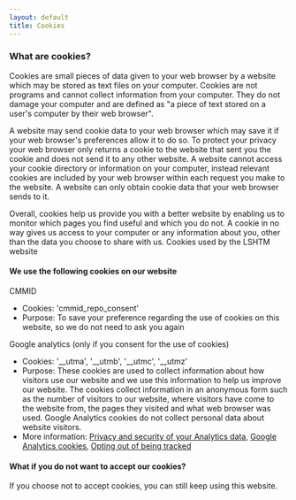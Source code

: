 ```yaml
---
layout: default
title: Cookies
---
```


### What are cookies? ###

Cookies are small pieces of data given to your web browser by a website which may be stored as text files on your computer. Cookies are not programs and cannot collect information from your computer. They do not damage your computer and are defined as "a piece of text stored on a user's computer by their web browser".

A website may send cookie data to your web browser which may save it if your web browser's preferences allow it to do so. To protect your privacy your web browser only returns a cookie to the website that sent you the cookie and does not send it to any other website. A website cannot access your cookie directory or information on your computer, instead relevant cookies are included by your web browser within each request you make to the website. A website can only obtain cookie data that your web browser sends to it.

Overall, cookies help us provide you with a better website by enabling us to monitor which pages you find useful and which you do not. A cookie in no way gives us access to your computer or any information about you, other than the data you choose to share with us.
Cookies used by the LSHTM website



#### We use the following cookies on our website ####

CMMID

- Cookies: 'cmmid_repo_consent'
- Purpose: To save your preference regarding the use of cookies on this website, so we do not need to ask you again

Google analytics (only if you consent for the use of cookies)
- Cookies: '__utma', '__utmb', '__utmc', '__utmz'
- Purpose: These cookies are used to collect information about how visitors use our website and we use this information to help us improve our website. The cookies collect information in an anonymous form such as the number of visitors to our website, where visitors have come to the website from, the pages they visited and what web browser was used. Google Analytics cookies do not collect personal data about website visitors.
- More information: <a href="//www.google.com/analytics/learn/privacy.html" target="_blank">Privacy and security of your Analytics data</a>, <a href="//developers.google.com/analytics/resources/concepts/gaConceptsCookies" target="_blank">Google 	Analytics cookies</a>, <a href="//tools.google.com/dlpage/gaoptout" target="_blank">Opting out of being tracked</a>


#### What if you do not want to accept our cookies? #####

If you choose not to accept cookies, you can still keep using this website.

